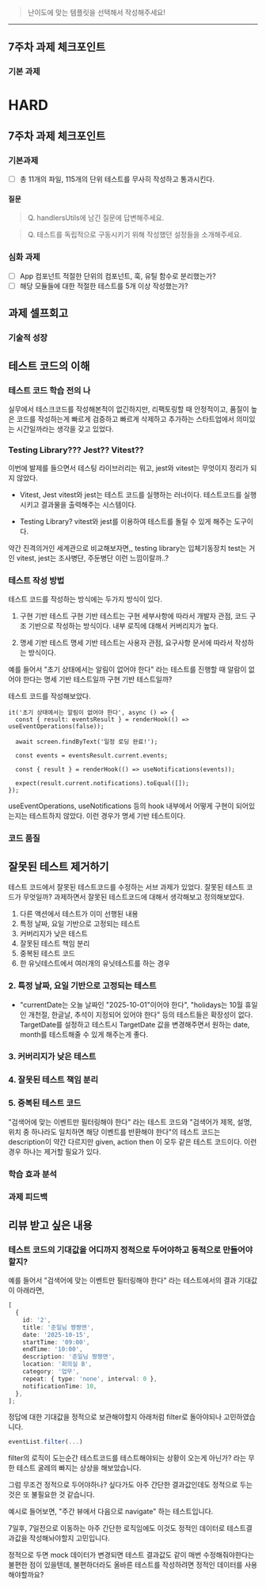 > 난이도에 맞는 템플릿을 선택해서 작성해주세요!

---

## 7주차 과제 체크포인트

### 기본 과제

# HARD

## 7주차 과제 체크포인트

### 기본과제

- [ ] 총 11개의 파일, 115개의 단위 테스트를 무사히 작성하고 통과시킨다.

#### 질문

> Q. handlersUtils에 남긴 질문에 답변해주세요.

> Q. 테스트를 독립적으로 구동시키기 위해 작성했던 설정들을 소개해주세요.

### 심화 과제

- [ ] App 컴포넌트 적절한 단위의 컴포넌트, 훅, 유틸 함수로 분리했는가?
- [ ] 해당 모듈들에 대한 적절한 테스트를 5개 이상 작성했는가?

## 과제 셀프회고

<!-- 과제에 대한 회고를 작성해주세요 -->

### 기술적 성장

<!-- 예시
- 새로 학습한 개념
- 기존 지식의 재발견/심화
- 구현 과정에서의 기술적 도전과 해결
-->

## 테스트 코드의 이해

### 테스트 코드 학습 전의 나

실무에서 테스크코드를 작성해본적이 없긴하지만, 리팩토링할 때 안정적이고, 품질이 높은 코드를 작성하는게 빠르게 검증하고 빠르게 삭제하고 추가하는 스타트업에서 의미있는 시간일까라는 생각을 갖고 있었다.

### Testing Library??? Jest?? Vitest??

이번에 발제를 들으면서 테스팅 라이브러리는 뭐고, jest와 vitest는 무엇이지 정리가 되지 않았다.

- Vitest, Jest
  vitest와 jest는 테스트 코드를 실행하는 러너이다.
  테스트코드를 실행시키고 결과물을 출력해주는 시스템이다.

- Testing Library?
  vitest와 jest를 이용하여 테스트를 돌릴 수 있게 해주는 도구이다.

약간 진격의거인 세계관으로 비교해보자면,,
testing library는 입체기동장치
test는 거인
vitest, jest는 조사병단, 주둔병단
이런 느낌이랄까..?

### 테스트 작성 방법

테스트 코드를 작성하는 방식에는 두가지 방식이 있다.

1. 구현 기반 테스트
   구현 기반 테스트는 구현 세부사항에 따라서 개발자 관점, 코드 구조 기반으로 작성하는 방식이다.
   내부 로직에 대해서 커버리지가 높다.

2. 명세 기반 테스트
   명세 기반 테스트는 사용자 관점, 요구사항 문서에 따라서 작성하는 방식이다.

예를 들어서 "초기 상태에서는 알림이 없어야 한다" 라는 테스트를 진행할 때 알람이 없어야 한다는 명세 기반 테스트일까 구현 기반 테스트일까?

테스트 코드를 작성해보았다.

```tsx
it('초기 상태에서는 알림이 없어야 한다', async () => {
  const { result: eventsResult } = renderHook(() => useEventOperations(false));

  await screen.findByText('일정 로딩 완료!');

  const events = eventsResult.current.events;

  const { result } = renderHook(() => useNotifications(events));

  expect(result.current.notifications).toEqual([]);
});
```

useEventOperations, useNotifications 등의 hook 내부에서 어떻게 구현이 되어있는지는 테스트하지 않았다.
이런 경우가 명세 기반 테스트이다.

### 코드 품질

## 잘못된 테스트 제거하기

테스트 코드에서 잘못된 테스트코드를 수정하는 서브 과제가 있었다.
잘못된 테스트 코드가 무엇일까?
과제하면서 잘못된 테스트코드에 대해서 생각해보고 정의해보았다.

1. 다른 액션에서 테스트가 이미 선행된 내용
2. 특정 날짜, 요일 기반으로 고정되는 테스트
3. 커버리지가 낮은 테스트
4. 잘못된 테스트 책임 분리
5. 중복된 테스트 코드
6. 한 유닛테스트에서 여러개의 유닛테스트를 하는 경우

### 2. 특정 날짜, 요일 기반으로 고정되는 테스트

- "currentDate는 오늘 날짜인 "2025-10-01"이어야 한다", "holidays는 10월 휴일인 개천절, 한글날, 추석이 지정되어 있어야 한다" 등의 테스트들은 확장성이 없다.
  TargetDate를 설정하고 테스트시 TargetDate 값을 변경해주면서 원하는 date, month를 테스트해줄 수 있게 해주는게 좋다.

### 3. 커버리지가 낮은 테스트

### 4. 잘못된 테스트 책임 분리

### 5. 중복된 테스트 코드

"검색어에 맞는 이벤트만 필터링해야 한다" 라는 테스트 코드와 "검색어가 제목, 설명, 위치 중 하나라도 일치하면 해당 이벤트를 반환해야 한다"의 테스트 코드는 description이 약간 다르지만
given, action then 이 모두 같은 테스트 코드이다.
이런 경우 하나는 제거할 필요가 있다.

 <!-- 예시

- 특히 만족스러운 구현
- 리팩토링이 필요한 부분
- 코드 설계 관련 고민과 결정
  -->

### 학습 효과 분석

<!-- 예시
- 가장 큰 배움이 있었던 부분
- 추가 학습이 필요한 영역
- 실무 적용 가능성
-->

### 과제 피드백

<!-- 예시
- 과제에서 모호하거나 애매했던 부분
- 과제에서 좋았던 부분
-->

## 리뷰 받고 싶은 내용

### 테스트 코드의 기대값을 어디까지 정적으로 두어야하고 동적으로 만들어야할지?

예를 들어서
"검색어에 맞는 이벤트만 필터링해야 한다" 라는 테스트에서의 결과 기대값이 아래라면,

```ts
[
  {
    id: '2',
    title: '준일님 짱짱맨',
    date: '2025-10-15',
    startTime: '09:00',
    endTime: '10:00',
    description: '준일님 짱짱맨',
    location: '회의실 B',
    category: '업무',
    repeat: { type: 'none', interval: 0 },
    notificationTime: 10,
  },
];
```

정답에 대한 기대값을 정적으로 보관해야할지
아래처럼 filter로 돌아야되나 고민하였습니다.

```ts
eventList.filter(...)
```

filter의 로직이 도는순간 테스트코드를 테스트해야되는 상황이 오는게 아닌가? 라는 무한 테스트 굴레의 빠지는 상상을 해보았습니다.

그럼 무조건 정적으로 두어야하나? 싶다가도 아주 간단한 결과값인데도 정적으로 두는 것은 또 불필요한 것 같습니다.

예시로 들어보면,
"주간 뷰에서 다음으로 navigate" 하는 테스트입니다.

7일후, 7일전으로 이동하는 아주 간단한 로직임에도 이것도 정적인 데이터로 테스트결과값을 작성해놔야할지 고민입니다.

정적으로 두면 mock 데이터가 변경되면 테스트 결과값도 같이 매번 수정해줘야한다는 불편한 점이 있을텐데, 불편하더라도 올바른 테스트를 작성하려면 정적인 데이터를 사용해야할까요?

<!--
피드백 받고 싶은 내용을 구체적으로 남겨주세요
모호한 요청은 피드백을 남기기 어렵습니다.

참고링크: https://chatgpt.com/share/675b6129-515c-8001-ba72-39d0fa4c7b62

모호한 요청의 예시)
- 코드 스타일에 대한 피드백 부탁드립니다.
- 코드 구조에 대한 피드백 부탁드립니다.
- 개념적인 오류에 대한 피드백 부탁드립니다.
- 추가 구현이 필요한 부분에 대한 피드백 부탁드립니다.

구체적인 요청의 예시)
- 현재 함수와 변수명을 보면 직관성이 떨어지는 것 같습니다. 함수와 변수를 더 명확하게 이름 지을 수 있는 방법에 대해 조언해주실 수 있나요?
- 현재 파일 단위로 코드가 분리되어 있지만, 모듈화나 계층화가 부족한 것 같습니다. 어떤 기준으로 클래스를 분리하거나 모듈화를 진행하면 유지보수에 도움이 될까요?
- MVC 패턴을 따르려고 했는데, 제가 구현한 구조가 MVC 원칙에 맞게 잘 구성되었는지 검토해주시고, 보완할 부분을 제안해주실 수 있을까요?
- 컴포넌트 간의 의존성이 높아져서 테스트하기 어려운 상황입니다. 의존성을 낮추고 테스트 가능성을 높이는 구조 개선 방안이 있을까요?
-->
